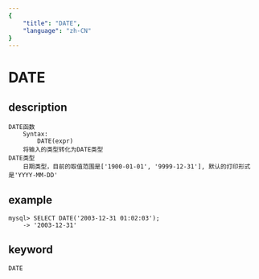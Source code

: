 ```yaml
---
{
    "title": "DATE",
    "language": "zh-CN"
}
---
```


<!-- 
Licensed to the Apache Software Foundation (ASF) under one
or more contributor license agreements.  See the NOTICE file
distributed with this work for additional information
regarding copyright ownership.  The ASF licenses this file
to you under the Apache License, Version 2.0 (the
"License"); you may not use this file except in compliance
with the License.  You may obtain a copy of the License at

  http://www.apache.org/licenses/LICENSE-2.0

Unless required by applicable law or agreed to in writing,
software distributed under the License is distributed on an
"AS IS" BASIS, WITHOUT WARRANTIES OR CONDITIONS OF ANY
KIND, either express or implied.  See the License for the
specific language governing permissions and limitations
under the License.
-->

# DATE

## description

    DATE函数
        Syntax:
            DATE(expr) 
        将输入的类型转化为DATE类型
    DATE类型
        日期类型，目前的取值范围是['1900-01-01', '9999-12-31'], 默认的打印形式是'YYYY-MM-DD'

## example

    mysql> SELECT DATE('2003-12-31 01:02:03');
        -> '2003-12-31'

## keyword

    DATE
